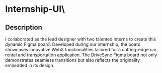# Internship-UI\

## Description

I collaborated as the lead designer with two talented interns to create this dynamic Figma board. Developed during our internship, the board showcases innovative Web3 functionalities tailored for a cutting-edge car rental and transportation application. The DriveSync Figma board not only demonstrates seamless transitions but also reflects the originality embedded in its design.
